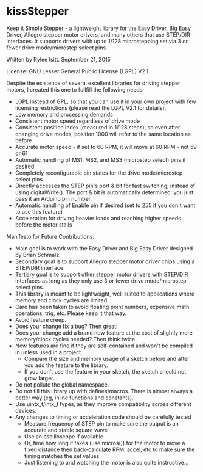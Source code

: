 # kissStepper
Keep it Simple Stepper - a lightweight library for the Easy Driver, Big Easy Driver, Allegro stepper motor drivers, and many others that use STEP/DIR interfaces. It supports drivers with up to 1/128 microstepping set via 3 or fewer drive mode/microstep select pins.

Written by Rylee Isitt. September 21, 2015

License: GNU Lesser General Public License (LGPL) V2.1

Despite the existence of several excellent libraries for driving stepper motors, I created this one to fullfill the following needs:
* LGPL instead of GPL, so that you can use it in your own project with few licensing restrictions (please read the LGPL V2.1 for details).
* Low memory and processing demands
* Consistent motor speed regardless of drive mode
* Consistent position index (measured in 1/128 steps), so even after changing drive modes, position 1000 will refer to the same location as before
* Accurate motor speed - if set to 60 RPM, it will move at 60 RPM - not 59 or 61
* Automatic handling of MS1, MS2, and MS3 (microstep select) pins if desired
* Completely reconfigurable pin states for the drive mode/microstep select pins
* Directly accesses the STEP pin's port & bit for fast switching, instead of using digitalWrite(). The port & bit is automatically determined: you just pass it an Arduino pin number.
* Automatic handling of Enable pin if desired (set to 255 if you don't want to use this feature)
* Acceleration for driving heavier loads and reaching higher speeds before the motor stalls

Manifesto for Future Contributions:
* Main goal is to work with the Easy Driver and Big Easy Driver designed by Brian Schmalz.
* Secondary goal is to support Allegro stepper motor driver chips using a STEP/DIR interface.
* Tertiary goal is to support other stepper motor drivers with STEP/DIR interfaces as long as they only use 3 or fewer drive mode/microstep select pins.
* This library is meant to be lightweight, well suited to applications where memory and clock cycles are limited.
* Care has been taken to avoid floating point numbers, expensive math operations, trig, etc. Please keep it that way.
* Avoid feature creep.
* Does your change fix a bug? Then great!
* Does your change add a brand new feature at the cost of slightly more memory/clock cycles needed? Then think twice.
* New features are fine if they are self-contained and won't be compiled in unless used in a project.
	* Compare the size and memory usage of a sketch before and after you add the feature to the library.
	* If you don't use the feature in your sketch, the sketch should not grow larger...
* Do not pollute the global namespace.
* Do not fill this library up with defines/macros. There is almost always a better way (eg, inline functions and constants).
* Use uintx_t/intx_t types, as they improve compatibility across different devices.
* Any changes to timing or acceleration code should be carefully tested
	* Measure frequency of STEP pin to make sure the output is an accurate and stable square wave
	* Use an oscilloscope if available
	* Or, time how long it takes (use micros()) for the motor to move a fixed distance then back-calculate RPM, accel, etc to make sure the timing matches the set values
	* Just listening to and watching the motor is also quite instructive...
